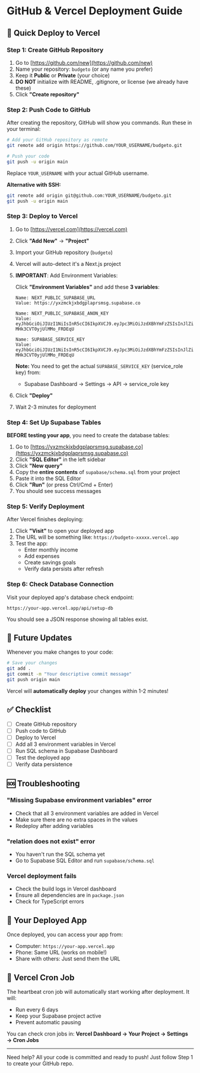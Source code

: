 # GitHub & Vercel Deployment Guide

## 🚀 Quick Deploy to Vercel

### Step 1: Create GitHub Repository

1. Go to [https://github.com/new](https://github.com/new)
2. Name your repository: `budgeto` (or any name you prefer)
3. Keep it **Public** or **Private** (your choice)
4. **DO NOT** initialize with README, .gitignore, or license (we already have these)
5. Click **"Create repository"**

### Step 2: Push Code to GitHub

After creating the repository, GitHub will show you commands. Run these in your terminal:

```bash
# Add your GitHub repository as remote
git remote add origin https://github.com/YOUR_USERNAME/budgeto.git

# Push your code
git push -u origin main
```

Replace `YOUR_USERNAME` with your actual GitHub username.

**Alternative with SSH:**
```bash
git remote add origin git@github.com:YOUR_USERNAME/budgeto.git
git push -u origin main
```

### Step 3: Deploy to Vercel

1. Go to [https://vercel.com](https://vercel.com)
2. Click **"Add New"** → **"Project"**
3. Import your GitHub repository (`budgeto`)
4. Vercel will auto-detect it's a Next.js project
5. **IMPORTANT**: Add Environment Variables:

   Click **"Environment Variables"** and add these **3 variables**:

   ```
   Name: NEXT_PUBLIC_SUPABASE_URL
   Value: https://yxzmckjxbdgplaprsmsg.supabase.co

   Name: NEXT_PUBLIC_SUPABASE_ANON_KEY
   Value: eyJhbGciOiJIUzI1NiIsInR5cCI6IkpXVCJ9.eyJpc3MiOiJzdXBhYmFzZSIsInJlZiI6Inl4em1ja2p4YmRncGxhcHJzbXNnIiwicm9sZSI6ImFub24iLCJpYXQiOjE3NjEzMDg2OTgsImV4cCI6MjA3Njg4NDY5OH0.AH4WrImxChKwwODtBdut-MHk3CVT0yjUlMMo_FRDEqU

   Name: SUPABASE_SERVICE_KEY
   Value: eyJhbGciOiJIUzI1NiIsInR5cCI6IkpXVCJ9.eyJpc3MiOiJzdXBhYmFzZSIsInJlZiI6Inl4em1ja2p4YmRncGxhcHJzbXNnIiwicm9sZSI6ImFub24iLCJpYXQiOjE3NjEzMDg2OTgsImV4cCI6MjA3Njg4NDY5OH0.AH4WrImxChKwwODtBdut-MHk3CVT0yjUlMMo_FRDEqU
   ```

   **Note:** You need to get the actual `SUPABASE_SERVICE_KEY` (service_role key) from:
   - Supabase Dashboard → Settings → API → service_role key

6. Click **"Deploy"**
7. Wait 2-3 minutes for deployment

### Step 4: Set Up Supabase Tables

**BEFORE testing your app**, you need to create the database tables:

1. Go to [https://yxzmckjxbdgplaprsmsg.supabase.co](https://yxzmckjxbdgplaprsmsg.supabase.co)
2. Click **"SQL Editor"** in the left sidebar
3. Click **"New query"**
4. Copy the **entire contents** of `supabase/schema.sql` from your project
5. Paste it into the SQL Editor
6. Click **"Run"** (or press Ctrl/Cmd + Enter)
7. You should see success messages

### Step 5: Verify Deployment

After Vercel finishes deploying:

1. Click **"Visit"** to open your deployed app
2. The URL will be something like: `https://budgeto-xxxxx.vercel.app`
3. Test the app:
   - Enter monthly income
   - Add expenses
   - Create savings goals
   - Verify data persists after refresh

### Step 6: Check Database Connection

Visit your deployed app's database check endpoint:
```
https://your-app.vercel.app/api/setup-db
```

You should see a JSON response showing all tables exist.

## 🔄 Future Updates

Whenever you make changes to your code:

```bash
# Save your changes
git add .
git commit -m "Your descriptive commit message"
git push origin main
```

Vercel will **automatically deploy** your changes within 1-2 minutes!

## ✅ Checklist

- [ ] Create GitHub repository
- [ ] Push code to GitHub
- [ ] Deploy to Vercel
- [ ] Add all 3 environment variables in Vercel
- [ ] Run SQL schema in Supabase Dashboard
- [ ] Test the deployed app
- [ ] Verify data persistence

## 🆘 Troubleshooting

### "Missing Supabase environment variables" error

- Check that all 3 environment variables are added in Vercel
- Make sure there are no extra spaces in the values
- Redeploy after adding variables

### "relation does not exist" error

- You haven't run the SQL schema yet
- Go to Supabase SQL Editor and run `supabase/schema.sql`

### Vercel deployment fails

- Check the build logs in Vercel dashboard
- Ensure all dependencies are in `package.json`
- Check for TypeScript errors

## 📱 Your Deployed App

Once deployed, you can access your app from:
- Computer: `https://your-app.vercel.app`
- Phone: Same URL (works on mobile!)
- Share with others: Just send them the URL

## 🎯 Vercel Cron Job

The heartbeat cron job will automatically start working after deployment. It will:
- Run every 6 days
- Keep your Supabase project active
- Prevent automatic pausing

You can check cron jobs in: **Vercel Dashboard → Your Project → Settings → Cron Jobs**

---

Need help? All your code is committed and ready to push! Just follow Step 1 to create your GitHub repo.
